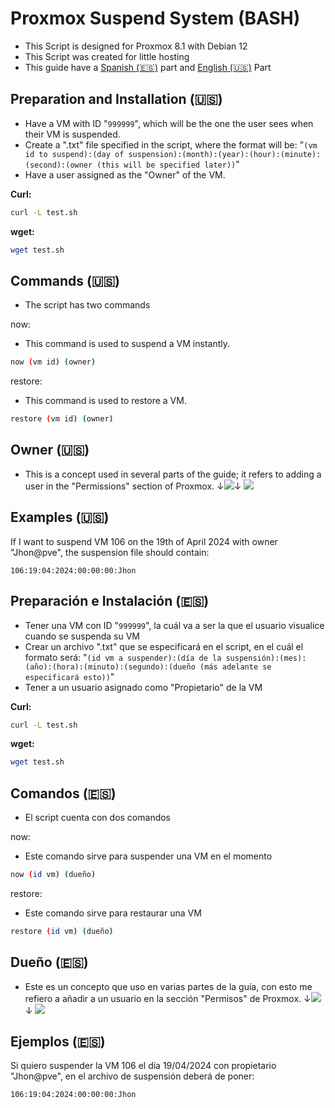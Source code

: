 # Proxmox Suspend System (BASH)
- This Script is designed for Proxmox 8.1 with Debian 12
- This Script was created for little hosting
- This guide have a [Spanish (🇪🇸)](https://github.com/lobitoogamer/pvevmsuspend/blob/main/README.md#preparaci%C3%B3n-e-instalaci%C3%B3n-) part and [English (🇺🇸)](https://github.com/lobitoogamer/pvevmsuspend/tree/main#preparation-and-installation-) Part

## Preparation and Installation (🇺🇸)

- Have a VM with ID "`999999`", which will be the one the user sees when their VM is suspended.
- Create a ".txt" file specified in the script, where the format will be: "`(vm id to suspend):(day of suspension):(month):(year):(hour):(minute):(second):(owner (this will be specified later))`"
- Have a user assigned as the "Owner" of the VM.

**Curl:**
```bash
curl -L test.sh
```

**wget:**
```bash
wget test.sh
```

## Commands (🇺🇸)
- The script has two commands

now:
- This command is used to suspend a VM instantly.
```bash
now (vm id) (owner)
```

restore:
- This command is used to restore a VM.
```bash
restore (vm id) (owner)
```

## Owner (🇺🇸)
- This is a concept used in several parts of the guide; it refers to adding a user in the "Permissions" section of Proxmox. ↓![](https://i.imgur.com/ni0Kjju.png)↓
  ![](https://i.imgur.com/1smLNVe.png)
## Examples (🇺🇸)
If I want to suspend VM 106 on the 19th of April 2024 with owner "Jhon@pve", the suspension file should contain:
```
106:19:04:2024:00:00:00:Jhon
```

## Preparación e Instalación (🇪🇸)

- Tener una VM con ID "`999999`", la cuál va a ser la que el usuario visualice cuando se suspenda su VM
- Crear un archivo ".txt" que se especificará en el script, en el cuál el formato será: "`(id vm a suspender):(día de la suspensión):(mes):(año):(hora):(minuto):(segundo):(dueño (más adelante se especificará esto))`"
- Tener a un usuario asignado como "Propietario" de la VM

**Curl:**
```bash
curl -L test.sh
```

**wget:**
```bash
wget test.sh
```

## Comandos (🇪🇸)
- El script cuenta con dos comandos

now:
- Este comando sirve para suspender una VM en el momento
```bash
now (id vm) (dueño)
```

restore:
- Este comando sirve para restaurar una VM
```bash
restore (id vm) (dueño)
```
## Dueño (🇪🇸)
- Este es un concepto que uso en varias partes de la guía, con esto me refiero a añadir a un usuario en la sección "Permisos" de Proxmox. ↓![](https://i.imgur.com/ni0Kjju.png)↓
  ![](https://i.imgur.com/1smLNVe.png)
## Ejemplos (🇪🇸)
Si quiero suspender la VM 106 el día 19/04/2024 con propietario "Jhon@pve", en el archivo de suspensión deberá de poner:
```
106:19:04:2024:00:00:00:Jhon
```

